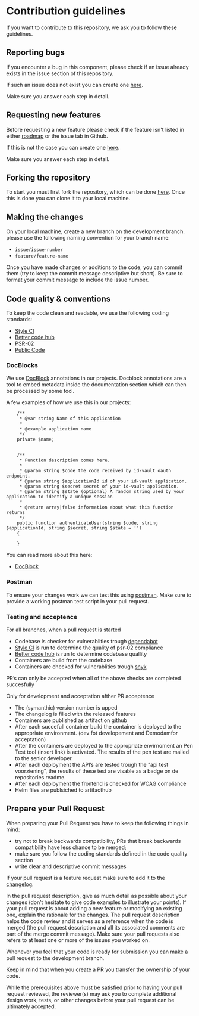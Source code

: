 # Contribution guidelines

If you want to contribute to this repository, we ask you to follow these guidelines.

## Reporting bugs
If you encounter a bug in this component, please check if an issue already exists in the issue section of this repository.

If such an issue does not exist you can create one [here](/../../issues/new?assignees=&labels=&template=bug_report.md&title=).

Make sure you answer each step in detail.

## Requesting new features
Before requesting a new feature please check if the feature isn't listed in either [roadmap](ROADMAP.md) or the issue tab in Github.

If this is not the case you can create one [here](/../../issues/new?assignees=&labels=&template=feature_request.md&title=).

Make sure you answer each step in detail.

## Forking the repository
To start you must first fork the repository, which can be done [here](/../../fork).
Once this is done you can clone it to your local machine.

## Making the changes
On your local machine, create a new branch on the development branch.
please use the following naming convention for your branch name:
- `issue/issue-number`
- `feature/feature-name`

Once you have made changes or additions to the code, you can commit them (try to keep the commit message descriptive but short). 
Be sure to format your commit message to include the issue number.

## Code quality & conventions
To keep the code clean and readable, we use the following coding standards:
- [Style CI](https://styleci.io/)
- [Better code hub](https://bettercodehub.com/repositories)
- [PSR-02](https://docs.opnsense.org/development/guidelines/psr2.html)
- [Public Code](https://publiccode.net/)

### DocBlocks
We use [DocBlock](https://en.wikipedia.org/wiki/Docblock) annotations in our projects.
Docblock annotations are a tool to embed metadata inside the documentation section which can then be processed by some tool.

A few examples of how we use this in our projects:

```vue
    /**
     * @var string Name of this application
     *
     * @example application name
     */
    private $name;


    /**
     * Function description comes here.
     *
     * @param string $code the code received by id-vault oauth endpoint.
     * @param string $applicationId id of your id-vault application.
     * @param string $secret secret of your id-vault application.
     * @param string $state (optional) A random string used by your application to identify a unique session
     *
     * @return array|false information about what this function returns
     */
    public function authenticateUser(string $code, string $applicationId, string $secret, string $state = '')
    {

    }
```

You can read more about this here:
- [DocBlock](https://en.wikipedia.org/wiki/Docblock)

### Postman
To ensure your changes work we can test this using [postman](https://www.postman.com/).
Make sure to provide a working postman test script in your pull request.

### Testing and acceptence
For all branches, when a pull request is started
- Codebase is checker for vulnerablities trough [dependabot](https://github.com/dependabot)
- [Style CI](https://styleci.io/) is run to determine the quality of psr-02 compliance
- [Better code hub](https://www.bettercodehub.com/) is run to determine codebase quallity
- Containers are build from the codebase
- Containers are checked for vulnerablities trough [snyk](https://snyk.io/)

PR’s can only be accepted when all of the above checks are completed succesfully

Only for development and acceptation afther PR acceptence
- The (symanthic) version number is upped
- The changelog is filled with the released features
- Containers are published as artifact on github
- After each succefull container build the container is  deployed to the appropriate environment. (dev fot  developement and Demodamfor acceptation)
- After the containers  are deployed to the appropriate envirnoment an Pen Test tool (insert link) is activated. The results of the pen test are mailed to the senior developer.
- After each deployment the API’s are tested trough the “api test voorziening”, the results of these test are visable as a badge on de repositories readme.
- After each deployment the frontend is checked for WCAG compliance
- Helm files are publsiched to artifacthub


## Prepare your Pull Request

When preparing your Pull Request you have to keep the following things in mind:
- try not to break backwards compatibility, PRs that break backwards compatibility have less chance to be merged;
- make sure you follow the coding standards defined in the code quality section
- write clear and descriptive commit messages

If your pull request is a feature request make sure to add it to the [changelog](CHANGELOG.md).

In the pull request description, give as much detail as possible about your changes (don’t hesitate to give code examples to illustrate your points). If your pull request is about adding a new feature or modifying an existing one, explain the rationale for the changes. The pull request description helps the code review and it serves as a reference when the code is merged (the pull request description and all its associated comments are part of the merge commit message).
Make sure your pull requests also refers to at least one or more of the issues you worked on.

Whenever you feel that your code is ready for submission you can make a pull request to the development branch.

Keep in mind that when you create a PR you transfer the ownership of your code.

While the prerequisites above must be satisfied prior to having your pull request reviewed, the reviewer(s) may ask you to complete additional design work, tests, or other changes before your pull request can be ultimately accepted.
